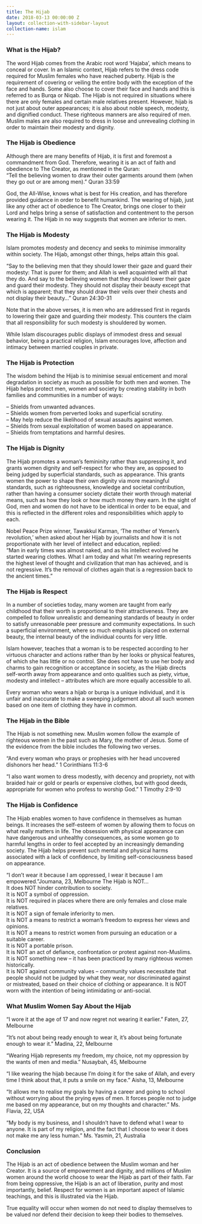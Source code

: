 ```yaml
---
title: The Hijab
date: 2018-03-13 00:00:00 Z
layout: collection-with-sidebar-layout
collection-name: islam
---
```


### What is the Hijab?
The word Hijab comes from the Arabic root word ‘Hajaba’, which means to conceal or cover. In an Islamic context, Hijab refers to the dress code required for Muslim females who have reached puberty. Hijab is the requirement of covering or veiling the entire body with the exception of the face and hands. Some also choose to cover their face and hands and this is referred to as Burqa or Niqab. The Hijab is not required in situations where there are only females and certain male relatives present. However, hijab is not just about outer appearances; it is also about noble speech, modesty, and dignified conduct. These righteous manners are also required of men. Muslim males are also required to dress in loose and unrevealing clothing in order to maintain their modesty and dignity.

### The Hijab is Obedience
Although there are many benefits of Hijab, it is first and foremost a commandment from God. Therefore, wearing it is an act of faith and obedience to The Creator, as mentioned in the Quran:  
“Tell the believing women to draw their outer garments around them (when they go out or are among men).” Quran 33:59

God, the All-Wise, knows what is best for His creation, and has therefore provided guidance in order to benefit humankind. The wearing of hijab, just like any other act of obedience to The Creator, brings one closer to their Lord and helps bring a sense of satisfaction and contentment to the person wearing it. The Hijab in no way suggests that women are inferior to men.

### The Hijab is Modesty
Islam promotes modesty and decency and seeks to minimise immorality within society. The Hijab, amongst other things, helps attain this goal.

“Say to the believing men that they should lower their gaze and guard their modesty: That is purer for them; and Allah is well acquainted with all that they do. And say to the believing women that they should lower their gaze and guard their modesty. They should not display their beauty except that which is apparent; that they should draw their veils over their chests and not display their beauty…” Quran 24:30-31  

Note that in the above verses, it is men who are addressed first in regards to lowering their gaze and guarding their modesty. This counters the claim that all responsibility for such modesty is shouldered by women.

While Islam discourages public displays of immodest dress and sexual behavior, being a practical religion, Islam encourages love, affection and intimacy between married couples in private.

### The Hijab is Protection
The wisdom behind the Hijab is to minimise sexual enticement and moral degradation in society as much as possible for both men and women. The Hijab helps protect men, women and society by creating stability in both families and communities in a number of ways:

– Shields from unwanted advances.  
– Shields women from perverted looks and superficial scrutiny.  
– May help reduce the likelihood of sexual assaults against women.  
– Shields from sexual exploitation of women based on appearance.  
– Shields from temptations and harmful desires.  

### The Hijab is Dignity
The Hijab promotes a woman’s femininity rather than suppressing it, and grants women dignity and self-respect for who they are, as opposed to being judged by superficial standards, such as appearance. This grants women the power to shape their own dignity via more meaningful standards, such as righteousness, knowledge and societal contribution, rather than having a consumer society dictate their worth through material means, such as how they look or how much money they earn. In the sight of God, men and women do not have to be identical in order to be equal, and this is reflected in the different roles and responsibilities which apply to each.

Nobel Peace Prize winner, Tawakkul Karman, ‘The mother of Yemen’s revolution,’ when asked about her Hijab by journalists and how it is not proportionate with her level of intellect and education, replied:  
“Man in early times was almost naked, and as his intellect evolved he started wearing clothes. What I am today and what I’m wearing represents the highest level of thought and civilization that man has achieved, and is not regressive. It’s the removal of clothes again that is a regression back to the ancient times.”

### The Hijab is Respect
In a number of societies today, many women are taught from early childhood that their worth is proportional to their attractiveness. They are compelled to follow unrealistic and demeaning standards of beauty in order to satisfy unreasonable peer pressure and community expectations. In such a superficial environment, where so much emphasis is placed on external beauty, the internal beauty of the individual counts for very little.

Islam however, teaches that a woman is to be respected according to her virtuous character and actions rather than by her looks or physical features, of which she has little or no control. She does not have to use her body and charms to gain recognition or acceptance in society, as the Hijab directs self-worth away from appearance and onto qualities such as piety, virtue, modesty and intellect – attributes which are more equally accessible to all.

Every woman who wears a hijab or burqa is a unique individual, and it is unfair and inaccurate to make a sweeping judgement about all such women based on one item of clothing they have in common.

### The Hijab in the Bible
The Hijab is not something new. Muslim women follow the example of righteous women in the past such as Mary, the mother of Jesus. Some of the evidence from the bible includes the following two verses.

“And every woman who prays or prophesies with her head uncovered dishonors her head.” 1 Corinthians 11:3-6

“I also want women to dress modestly, with decency and propriety, not with braided hair or gold or pearls or expensive clothes, but with good deeds, appropriate for women who profess to worship God.” 1 Timothy 2:9-10

### The Hijab is Confidence
The Hijab enables women to have confidence in themselves as human beings. It increases the self-esteem of women by allowing them to focus on what really matters in life. The obsession with physical appearance can have dangerous and unhealthy consequences, as some women go to harmful lengths in order to feel accepted by an increasingly demanding society. The Hijab helps prevent such mental and physical harms associated with a lack of confidence, by limiting self-consciousness based on appearance.

“I don’t wear it because I am oppressed, I wear it because I am empowered.”Joumana, 23, Melbourne
The Hijab is NOT…  
It does NOT hinder contribution to society.  
It is NOT a symbol of oppression.  
It is NOT required in places where there are only females and close male relatives.  
It is NOT a sign of female inferiority to men.  
It is NOT a means to restrict a woman’s freedom to express her views and opinions.  
It is NOT a means to restrict women from pursuing an education or a suitable career.  
It is NOT a portable prison.  
It is NOT an act of defiance, confrontation or protest against non-Muslims.  
It is NOT something new – it has been practiced by many righteous women historically.  
It is NOT against community values – community values necessitate that people should not be judged by what they wear, nor discriminated against or mistreated, based on their choice of clothing or appearance.
It is NOT worn with the intention of being intimidating or anti-social.  

### What Muslim Women Say About the Hijab
“I wore it at the age of 17 and now regret not wearing it earlier.” Faten, 27, Melbourne

“It’s not about being ready enough to wear it, it’s about being fortunate enough to wear it.” Madina, 22, Melbourne

“Wearing Hijab represents my freedom, my choice, not my oppression by the wants of men and media.” Nusaybah, 45, Melbourne

“I like wearing the hijab because I’m doing it for the sake of Allah, and every time I think about that, it puts a smile on my face.” Aisha, 13, Melbourne

“It allows me to realise my goals by having a career and going to school without worrying about the prying eyes of men. It forces people not to judge me based on my appearance, but on my thoughts and character.” Ms. Flavia, 22, USA

“My body is my business, and I shouldn’t have to defend what I wear to anyone. It is part of my religion, and the fact that I choose to wear it does not make me any less human.” Ms. Yasmin, 21, Australia

### Conclusion
The Hijab is an act of obedience between the Muslim woman and her Creator. It is a source of empowerment and dignity, and millions of Muslim women around the world choose to wear the Hijab as part of their faith. Far from being oppressive, the Hijab is an act of liberation, purity and most importantly, belief. Respect for women is an important aspect of Islamic teachings, and this is illustrated via the Hijab.

True equality will occur when women do not need to display themselves to be valued nor defend their decision to keep their bodies to themselves.
